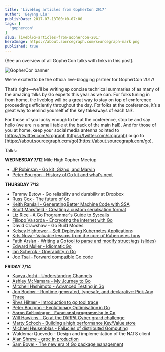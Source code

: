 ```yaml
---
title: 'Liveblog articles from GopherCon 2017'
author: 'Beyang Liu'
publishDate: 2017-07-13T00:00-07:00
tags: [
  "gophercon"
]
slug: liveblog-articles-from-gophercon-2017
heroImage: https://about.sourcegraph.com/sourcegraph-mark.png
published: true
---
```



(See an overview of all GopherCon talks with links in this post).

![GopherCon banner](https://images.ctfassets.net/le3mxztn6yoo/4ODIg0jhskgiuQ0SgmaMsm/addc509ab1dff98eb6864bcee1740aad/Selection_012.bmp?h=250)

We’re excited to be the official live-blogging partner for GopherCon 2017!

That’s right — we’ll be writing up concise technical summaries of as many of the amazing talks by Go experts this year as we can. For folks tuning in from home, the liveblog will be a great way to stay on top of conference proceedings efficiently throughout the day. For folks at the conference, it’s a great way to remind yourself of the key takeaways of each talk.

For those of you lucky enough to be at the conference, stop by and say hello (we are in a small table at the back of the main hall). And for those of you at home, keep your social media antenna pointed to [https://twittter.com/srcgraph](https://twitter.com/srcgraph) or go to [https://about.sourcegraph.com/go](https://about.sourcegraph.com/go).

Talks:

**WEDNESDAY 7/12**
Mile High Gopher Meetup
* [JP Robinson - Go kit, Gizmo, and Marvin](/blog/jp-robinson-of-nytimes-on-go-kit-gizmo-and-marvin)
* [Peter Bourgon - History of Go kit and what's next](https://about.sourcegraph.com/go/peter-bourgon-on-the-history-of-go-kit-and-whats-next)

**THURSDAY 7/13**
* [Tammy Butow - Go reliability and durability at Dropbox](https://about.sourcegraph.com/go/go-reliability-and-durability-at-dropbox-tammy-butow)
* [Russ Cox - The future of Go](https://about.sourcegraph.com/go/the-future-of-go)
* [Keith Randall - Generating Better Machine Code with SSA](https://about.sourcegraph.com/go/generating-better-machine-code-with-ssa)
* [Scott Mansfield - Creating a custom serialisation format](https://about.sourcegraph.com/go/creating-a-custom-serialization-format)
* [Liz Rice - A Go Programmer's Guide to Syscalls](https://about.sourcegraph.com/go/a-go-guide-to-syscalls)
* [Filippo Valsorda - Encrypting the internet with Go](https://about.sourcegraph.com/go/encrypting-the-internet-with-go-tutorial)
* David Crawshaw - Go Build Modes
* [Kelsey Hightower - Self Deploying Kubernetes Applications](https://about.sourcegraph.com/go/self-deploying-kubernetes-applications-kelsey-hightower)
* [Kris Nova - Valuable lessons from the core of Kubernetes kops](https://about.sourcegraph.com/go/valuable-lessons-in-over-engineering-the-core-of-kubernetes-kops)
* [Fatih Arslan - Writing a Go tool to parse and modify struct tags](https://about.sourcegraph.com/go/writing-a-go-tool-to-parse-and-modify-struct-tags) [(slides)](https://speakerdeck.com/farslan/building-a-go-tool-to-modify-struct-tags)
* [Edward Muller - Idiomatic Go](https://about.sourcegraph.com/go/idiomatic-go)
* [Ian Schenck - Operability in Go](https://about.sourcegraph.com/go/operability-in-go)
* [Joe Tsai - Forward compatible Go code](https://about.sourcegraph.com/go/forward-compatible-go-code)

**FRIDAY 7/14**
* [Kavya Joshi - Understanding Channels](https://about.sourcegraph.com/go/understanding-channels-kavya-joshi)
* [Ashley McNamara - My Journey to Go](https://about.sourcegraph.com/go/my-journey-to-go)
* [Mitchell Hashimoto - Advanced Testing in Go](https://about.sourcegraph.com/go/advanced-testing-in-go)
* [Jon Bodner - Runtime generated, typesafe, and declarative: Pick Any Three](https://about.sourcegraph.com/go/runtime-generated-typesafe-and-declarative-pick-any-three)
* [Rhys Hiltner - Introduction to go tool trace](https://about.sourcegraph.com/go/an-introduction-to-go-tool-trace-rhys-hiltner)
* [Peter Bourgon - Evolutionary Optimisation in Go](https://about.sourcegraph.com/go/evolutionary-optimization-peter-bourgon)
* [Aaron Schlesinger - Functional programming in Go](https://about.sourcegraph.com/go/functional-programming-in-go)
* [Will Hawkins - Go at the DARPA Cyber grand challenge](https://about.sourcegraph.com/go/go-at-the-darpa-cyber-grand-challenge-will-hawkins)
* [Marty Schoch - Building a high performance Key/Value store](/blog/building-a-high-performance-key-value-store)
* [Michael Hausenblas - Fallacies of distributed Gomputing](https://about.sourcegraph.com/go/fallacies-of-distributed-gomputing)
* Waldemar Quevedo - Design and implementation of the NATS client
* [Alan Shreve - grpc in production](/blog/grpc-in-production-alan-shreve)
* [Sam Boyer - The new era of Go package management](https://about.sourcegraph.com/go/the-new-era-of-go-package-management)
